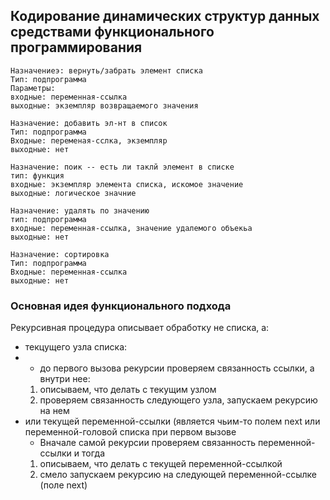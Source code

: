 ## Кодирование динамических структур данных средствами функционального программирования

```
Назначениеэ: вернуть/забрать элемент списка
Тип: подпрограмма
Параметры:
входные: переменная-ссылка
выходные: экземпляр возвращаемого значения

Назначение: добавить эл-нт в список
Тип: подпрограмма
Входные: переменая-сслка, экземпляр
выходные: нет

Назначение: поик -- есть ли таклй элемент в списке
тип: функция
входные: экземпляр элемента списка, искомое значение
выходные: логическое значние

Назначение: удалять по значению
тип: подпрограмма
входные: переменная-ссылка, значение удалемого объекьа
выходные: нет

Назначение: сортировка
Тип: подпрограмма
Входные: переменная-ссылка
выходные: нет
```

### Основная идея функционального подхода
Рекурсивная процедура описывает обработку не списка, а:
- текцущего узла списка:
 - - до первого вызова рекурсии проверяем связанность ссылки, а внутри нее:
   1) описываем, что делать с текущим узлом
   2)  проверяем связанность следующего узла, запускаем рекурсию на нем
- или текущей переменной-ссылки (является чьим-то полем next или переменной-головой списка при первом вызове
  - Вначале самой рекурсии проверяем связанность переменной-ссылки и тогда
   1) описываем, что делать с текущей переменной-ссылкой
   2) смело запускаем рекурсию на следующей переменной-ссылке (поле next)
    
